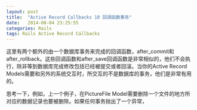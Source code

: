 ```yaml
---
layout: post
title:  "Active Record Callbacks 10 回调函数事务"
date:   2014-08-04 23:25:55
categories: Rails
tags: Rails Active Record Callbacks
---
```


这里有两个额外的由一个数据库事务来完成的回调函数，after_commit和after_rollback。这些回调函数和after_save回调函数是非常相似的，他们不会执行，除非等到数据库完成修改包括已经被提交或者回滚。当你的Active Record Models需要和另外的系统交互时，所交互的不是数据库的事务，他们是非常有用的。

思考一下，例如，上一个例子，在PictureFile Model需要删除一个文件的地方所对应的数据记录也要被删除。如果任何事务抛出了一个异常，